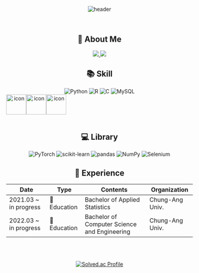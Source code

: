 <br><br>

<div align = "center">


![header](https://capsule-render.vercel.app/api?type=waving&color=auto&height=150&section=header&text=Welcome%20to%20Hyeyeon's%20Github%20👋&fontSize=30&animation=twinkling)

<br>

## 👻 About Me
<a href="hyeyeon0907.2e@gmail.com" target="_blank">
<img src="https://img.shields.io/badge/Gmail-EA4335.svg?style=flat-square&logo=Gmail&logoColor=white"/>
</a>
<a href="https://velog.io/@h_olv">
<img src="https://img.shields.io/badge/velog-11B48A?style=flat-square&logo=Vimeo&logoColor=white&link=https://velog.io/@h_olv"/>    
</a>

<br>

## 📚 Skill
<img alt="Python" src ="https://img.shields.io/badge/Python-3776AB.svg?&style=flat-square&logo=Python&logoColor=white"/>
<img alt="R" src ="https://img.shields.io/badge/R-276DC3.svg?&style=flat-square&logo=R&logoColor=white"/>
<img alt="C" src ="https://img.shields.io/badge/C-A8B9CC.svg?&style=flat-square&logo=C&logoColor=blue"/>
<img alt="MySQL" src ="https://img.shields.io/badge/mysql-4479A1.svg?&style=flat-square&logo=MySQL&logoColor=white"/>
<div style="display: flex; align-items: flex-start;">
    <img src="https://techstack-generator.vercel.app/python-icon.svg" alt="icon" width="54" height="54" />
    <img src="https://techstack-generator.vercel.app/mysql-icon.svg" alt="icon" width="54" height="54" />
    <img src="https://techstack-generator.vercel.app/github-icon.svg" alt="icon" width="54" height="54" />
</div>


<br>

## 💻 Library
<img alt="PyTorch" src ="https://img.shields.io/badge/PyTorch-EE4C2C.svg?&style=flat-square&logo=PyTorch&logoColor=white"/>
<img alt="scikit-learn" src ="https://img.shields.io/badge/scikit learn-F7931E.svg?&style=flat-square&logo=scikit-learn&logoColor=white"/>
<img alt="pandas" src ="https://img.shields.io/badge/pandas-150458.svg?&style=flat-square&logo=pandas&logoColor=white"/>
<img alt="NumPy" src ="https://img.shields.io/badge/NumPy-013243.svg?&style=flat-square&logo=NumPy&logoColor=white"/>
<img alt="Selenium" src ="https://img.shields.io/badge/Selenium-43B02A.svg?&style=flat-square&logo=Selenium&logoColor=white"/>
<br>



## 🚀 Experience

|Date|Type|Contents|Organization|
|-----------------|-----------------------|---------------------------------------------------------|----------------------|
|2021.03 ~ in progress|🏫 Education|Bachelor of Applied Statistics|Chung-Ang Univ.|
|2022.03 ~ in progress|🏫 Education|Bachelor of Computer Science and Engineering|Chung-Ang Univ.|



<br><br>

[![Solved.ac Profile](http://mazassumnida.wtf/api/generate_badge?boj=dlgpdus97)](https://solved.ac/dlgpdus97)

